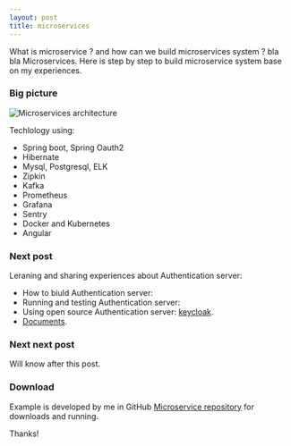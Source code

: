 ```yaml
---
layout: post
title: microservices
---
```


 What is microservice ? and how can we build microservices system ? bla bla Microservices. Here is step by step to build microservice system base on my experiences.

### Big picture

![Microservices architecture](https://tuannguyendang.github.io/blog/public/img/20210417/bigpicture.png)

Techlology using:

* Spring boot, Spring Oauth2
* Hibernate
* Mysql, Postgresql, ELK
* Zipkin
* Kafka
* Prometheus
* Grafana
* Sentry
* Docker and Kubernetes
* Angular

### Next post

Leraning and sharing experiences about Authentication server:

* How to biuld Authentication server:
* Running and testing Authentication server:
* Using open source Authentication server: [keycloak](https://www.keycloak.org/).
* [Documents](https://oauth.net/).

### Next next post

Will know after this post.

### Download

Example is developed by me in GitHub <a href="https://github.com/tuannguyendang/microservice">Microservice repository</a> for downloads and running.

Thanks!
